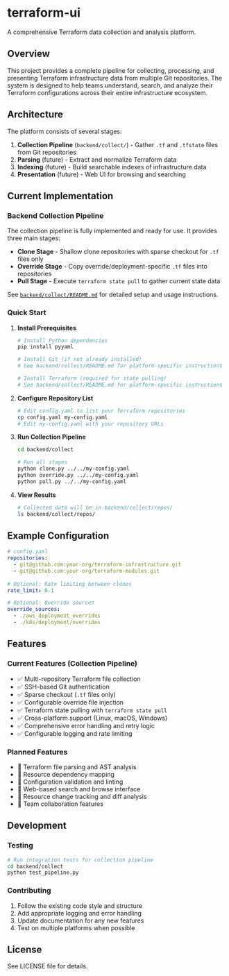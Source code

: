 # terraform-ui

A comprehensive Terraform data collection and analysis platform.

## Overview

This project provides a complete pipeline for collecting, processing, and presenting Terraform infrastructure data from multiple Git repositories. The system is designed to help teams understand, search, and analyze their Terraform configurations across their entire infrastructure ecosystem.

## Architecture

The platform consists of several stages:

1. **Collection Pipeline** (`backend/collect/`) - Gather `.tf` and `.tfstate` files from Git repositories
2. **Parsing** (future) - Extract and normalize Terraform data
3. **Indexing** (future) - Build searchable indexes of infrastructure data  
4. **Presentation** (future) - Web UI for browsing and searching

## Current Implementation

### Backend Collection Pipeline

The collection pipeline is fully implemented and ready for use. It provides three main stages:

- **Clone Stage** - Shallow clone repositories with sparse checkout for `.tf` files only
- **Override Stage** - Copy override/deployment-specific `.tf` files into repositories
- **Pull Stage** - Execute `terraform state pull` to gather current state data

See [`backend/collect/README.md`](backend/collect/README.md) for detailed setup and usage instructions.

### Quick Start

1. **Install Prerequisites**
   ```bash
   # Install Python dependencies
   pip install pyyaml
   
   # Install Git (if not already installed)
   # See backend/collect/README.md for platform-specific instructions
   
   # Install Terraform (required for state pulling)
   # See backend/collect/README.md for platform-specific instructions
   ```

2. **Configure Repository List**
   ```bash
   # Edit config.yaml to list your Terraform repositories
   cp config.yaml my-config.yaml
   # Edit my-config.yaml with your repository URLs
   ```

3. **Run Collection Pipeline**
   ```bash
   cd backend/collect
   
   # Run all stages
   python clone.py ../../my-config.yaml
   python override.py ../../my-config.yaml  
   python pull.py ../../my-config.yaml
   ```

4. **View Results**
   ```bash
   # Collected data will be in backend/collect/repos/
   ls backend/collect/repos/
   ```

## Example Configuration

```yaml
# config.yaml
repositories:
  - git@github.com:your-org/terraform-infrastructure.git
  - git@github.com:your-org/terraform-modules.git
  
# Optional: Rate limiting between clones
rate_limit: 0.1

# Optional: Override sources  
override_sources:
  - ./aws_deployment_overrides
  - ./k8s/deployment/overrides
```

## Features

### Current Features (Collection Pipeline)

- ✅ Multi-repository Terraform file collection
- ✅ SSH-based Git authentication
- ✅ Sparse checkout (`.tf` files only)
- ✅ Configurable override file injection
- ✅ Terraform state pulling with `terraform state pull`
- ✅ Cross-platform support (Linux, macOS, Windows)
- ✅ Comprehensive error handling and retry logic
- ✅ Configurable logging and rate limiting

### Planned Features

- 🔄 Terraform file parsing and AST analysis
- 🔄 Resource dependency mapping
- 🔄 Configuration validation and linting
- 🔄 Web-based search and browse interface
- 🔄 Resource change tracking and diff analysis
- 🔄 Team collaboration features

## Development

### Testing

```bash
# Run integration tests for collection pipeline
cd backend/collect
python test_pipeline.py
```

### Contributing

1. Follow the existing code style and structure
2. Add appropriate logging and error handling
3. Update documentation for any new features
4. Test on multiple platforms when possible

## License

See LICENSE file for details.